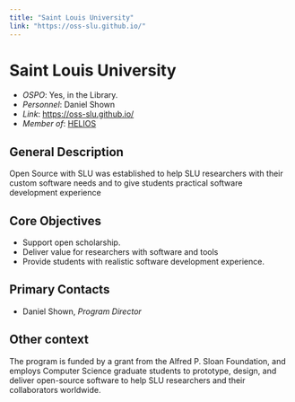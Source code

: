 ```yaml
---
title: "Saint Louis University"
link: "https://oss-slu.github.io/"
--- 
```


# Saint Louis University

- *OSPO*: Yes, in the Library.
- *Personnel*: Daniel Shown
- *Link*: https://oss-slu.github.io/
- *Member of*: [HELIOS](https://www.heliosopen.org/members)

## General Description

Open Source with SLU was established to help SLU researchers with their custom software needs and to give students practical software development experience

## Core Objectives

- Support open scholarship.
- Deliver value for researchers with software and tools 
- Provide students with realistic software development experience.

## Primary Contacts

-  Daniel Shown, *Program Director*

## Other context

The program is funded by a grant from the Alfred P. Sloan Foundation, and employs Computer Science graduate students to prototype, design, and deliver open-source software to help SLU researchers and their collaborators worldwide.
